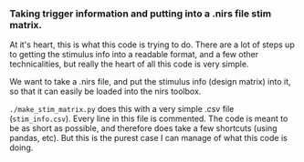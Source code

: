 ### Taking trigger information and putting into a .nirs file stim matrix.

At it's heart, this is what this code is trying to do. There are a lot of steps
up to getting the stimulus info into a readable format, and a few other technicalities,
but really the heart of all this code is very simple.

We want to take a .nirs file, and put the stimulus info (design matrix) into it,
so that it can easily be loaded into the nirs toolbox.

`./make_stim_matrix.py` does this with a very simple .csv file (`stim_info.csv`). Every line in this
file is commented. The code is meant to be as short as possible, and therefore does take a few shortcuts
(using pandas, etc). But this is the purest case I can manage of what this code is doing.
